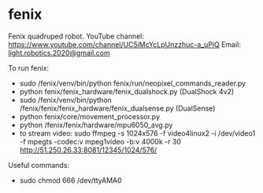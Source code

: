 # fenix
Fenix quadruped robot.
YouTube channel: https://www.youtube.com/channel/UC5iMcYcLpUnzzhuc-a_uPiQ
Email: light.robotics.2020@gmail.com

To run fenix:
- sudo /fenix/venv/bin/python fenix/run/neopixel_commands_reader.py
- python fenix/fenix_hardware/fenix_dualshock.py (DualShock 4v2)
- sudo /fenix/venv/bin/python /fenix/fenix/fenix_hardware/fenix_dualsense.py (DualSense)
- python fenix/core/movement_processor.py
- python /fenix/fenix/hardware/mpu6050_avg.py
- to stream video:
sudo ffmpeg -s 1024x576 -f video4linux2 -i /dev/video1 -f mpegts -codec:v mpeg1video -b:v 4000k -r 30 http://51.250.26.33:8081/12345/1024/576/

Useful commands:
- sudo chmod 666 /dev/ttyAMA0
